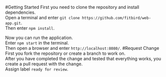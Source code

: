 #Getting Started
First you need to clone the repository and install dependencies.  
Open a terminal and enter `git clone https://github.com/fitbird/web-app.git`.  
Then enter `npm install`.  

Now you can run the application.  
Enter `npm start` in the terminal.  
Then open a browser and enter `http://localhost:8080/`.
#Request Change
First you fork the repository or create a branch to work on.  
After you have completed the change and tested that everything works, you create a pull request with the change.  
Assign label `ready for review`.
